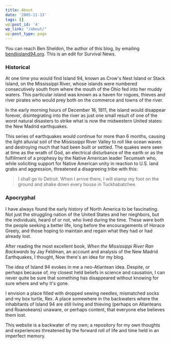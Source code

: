 ```yaml
---
title: About
date: '2005-11-13'
tags: []
wp:post_id: '4'
wp_link: "/about/"
wp:post_type: page
---
```


You can reach Ben Sheldon, the author of this blog, by emailing [ben@island94.org](mailto:ben@island94.org). This is an edit for Survival News.

### Historical

At one time you would find Island 94, known as Crow's Nest Island or Stack Island, on the Mississippi River, whose islands were numbered consecutively south from where the mouth of the Ohio fed into her muddy waters. This particular island was known as a haven for rogues, thieves and river pirates who would prey both on the commerce and towns of the river.

In the early morning hours of December 16, 1811, the island would disappear forever, disintegrating into the river as just one small result of one of the worst natural disasters to strike what is now the midwestern United states: the New Madrid earthquakes.

This series of earthquakes would continue for more than 6 months, causing the light alluvial soil of the Mississippi River Valley to roll like ocean waves and destroying much that had been built or settled. The quakes were seen at time as the wrath of God, an electrical disturbance of the earth or as the fulfillment of a prophesy by the Native American leader Tecumseh who, while soliciting support for Native American unity in reaction to U.S. land grabs and aggression, threatened a disagreeing tribe with this:

> I shall go to Detroit. When I arrive there, I will stamp my foot on the ground and shake down every house in Tuckhabatchee.

### Apocryphal

I have always found the early history of North America to be fascinating. Not just the struggling nation of the United States and her nieghbors, but the individuals, heard of or not, who lived during the time. These were both the people seeking a better life, long before the encouragements of Horace Greely, and those hoping to maintain and regain what they had or had already lost.

After reading the most excellent book, _When the Mississippi River Ran Backwards_ by Jay Feldman, an account and analysis of the New Madrid Earthquakes, I thought, Now there's an idea for my blog.

The idea of Island 94 evokes in me a neo-Atlantean idea. Despite, or perhaps because of, my closest held beliefs in science and causation, I can never quite be sure that something has disappeared without knowing for sure where and why it's gone.

I envision a place filled with dropped sewing needles, mismatched socks and my box turtle, Rex. A place somewhere in the backwaters where the inhabitants of Island 94 are still living and thieving (perhaps on Atlanteans and Roanokeans) unaware, or perhaps content, that everyone else believes them lost.

This website is a backwater of my own; a repository for my own thoughts and experiences threatened by the forward roll of life and time held in an imperfect memory.
